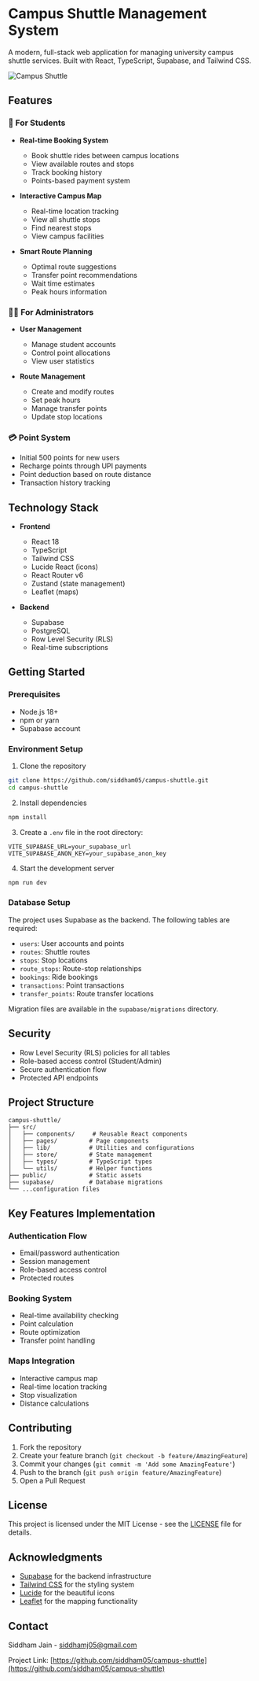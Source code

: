 # Campus Shuttle Management System

A modern, full-stack web application for managing university campus shuttle services. Built with React, TypeScript, Supabase, and Tailwind CSS.

![Campus Shuttle](https://images.unsplash.com/photo-1464219789935-c2d9d9aba644?ixlib=rb-1.2.1&auto=format&fit=crop&w=1000&q=80)


## Features

### 🚌 For Students
- **Real-time Booking System**
  - Book shuttle rides between campus locations
  - View available routes and stops
  - Track booking history
  - Points-based payment system

- **Interactive Campus Map**
  - Real-time location tracking
  - View all shuttle stops
  - Find nearest stops
  - View campus facilities

- **Smart Route Planning**
  - Optimal route suggestions
  - Transfer point recommendations
  - Wait time estimates
  - Peak hours information

### 👨‍💼 For Administrators
- **User Management**
  - Manage student accounts
  - Control point allocations
  - View user statistics

- **Route Management**
  - Create and modify routes
  - Set peak hours
  - Manage transfer points
  - Update stop locations

### 💳 Point System
- Initial 500 points for new users
- Recharge points through UPI payments
- Point deduction based on route distance
- Transaction history tracking

## Technology Stack

- **Frontend**
  - React 18
  - TypeScript
  - Tailwind CSS
  - Lucide React (icons)
  - React Router v6
  - Zustand (state management)
  - Leaflet (maps)

- **Backend**
  - Supabase
  - PostgreSQL
  - Row Level Security (RLS)
  - Real-time subscriptions

## Getting Started

### Prerequisites
- Node.js 18+
- npm or yarn
- Supabase account

### Environment Setup
1. Clone the repository
```bash
git clone https://github.com/siddham05/campus-shuttle.git
cd campus-shuttle
```

2. Install dependencies
```bash
npm install
```

3. Create a `.env` file in the root directory:
```env
VITE_SUPABASE_URL=your_supabase_url
VITE_SUPABASE_ANON_KEY=your_supabase_anon_key
```

4. Start the development server
```bash
npm run dev
```

### Database Setup

The project uses Supabase as the backend. The following tables are required:

- `users`: User accounts and points
- `routes`: Shuttle routes
- `stops`: Stop locations
- `route_stops`: Route-stop relationships
- `bookings`: Ride bookings
- `transactions`: Point transactions
- `transfer_points`: Route transfer locations

Migration files are available in the `supabase/migrations` directory.

## Security

- Row Level Security (RLS) policies for all tables
- Role-based access control (Student/Admin)
- Secure authentication flow
- Protected API endpoints

## Project Structure

```
campus-shuttle/
├── src/
│   ├── components/     # Reusable React components
│   ├── pages/         # Page components
│   ├── lib/           # Utilities and configurations
│   ├── store/         # State management
│   ├── types/         # TypeScript types
│   └── utils/         # Helper functions
├── public/            # Static assets
├── supabase/          # Database migrations
└── ...configuration files
```

## Key Features Implementation

### Authentication Flow
- Email/password authentication
- Session management
- Role-based access control
- Protected routes

### Booking System
- Real-time availability checking
- Point calculation
- Route optimization
- Transfer point handling

### Maps Integration
- Interactive campus map
- Real-time location tracking
- Stop visualization
- Distance calculations

## Contributing

1. Fork the repository
2. Create your feature branch (`git checkout -b feature/AmazingFeature`)
3. Commit your changes (`git commit -m 'Add some AmazingFeature'`)
4. Push to the branch (`git push origin feature/AmazingFeature`)
5. Open a Pull Request

## License

This project is licensed under the MIT License - see the [LICENSE](LICENSE) file for details.

## Acknowledgments

- [Supabase](https://supabase.io/) for the backend infrastructure
- [Tailwind CSS](https://tailwindcss.com/) for the styling system
- [Lucide](https://lucide.dev/) for the beautiful icons
- [Leaflet](https://leafletjs.com/) for the mapping functionality

## Contact

Siddham Jain - siddhamj05@gmail.com

Project Link: [https://github.com/siddham05/campus-shuttle](https://github.com/siddham05/campus-shuttle)